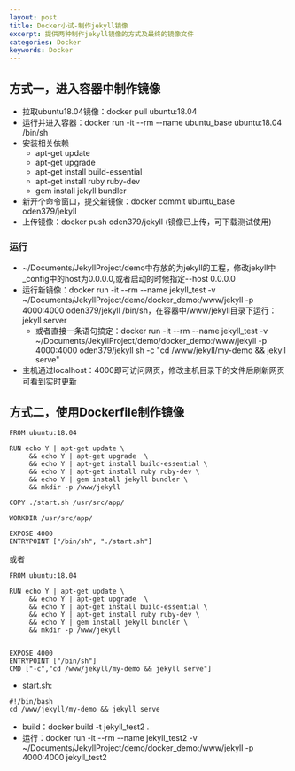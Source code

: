 ```yaml
---
layout: post
title: Docker小试-制作jekyll镜像
excerpt: 提供两种制作jekyll镜像的方式及最终的镜像文件
categories: Docker
keywords: Docker
---
```

## 方式一，进入容器中制作镜像
- 拉取ubuntu18.04镜像：docker pull ubuntu:18.04
- 运行并进入容器：docker run -it --rm --name ubuntu_base ubuntu:18.04 /bin/sh
- 安装相关依赖
	- apt-get update
	- apt-get upgrade
	- apt-get install build-essential
	- apt-get install ruby ruby-dev
	- gem install jekyll bundler
- 新开个命令窗口，提交新镜像：docker commit ubuntu_base oden379/jekyll
- 上传镜像：docker push oden379/jekyll (镜像已上传，可下载测试使用)
### 运行
- ~/Documents/JekyllProject/demo中存放的为jekyll的工程，修改jekyll中_config中的host为0.0.0.0,或者启动的时候指定--host 0.0.0.0
- 运行新镜像：docker run -it --rm --name jekyll_test -v ~/Documents/JekyllProject/demo/docker_demo:/www/jekyll -p 4000:4000 oden379/jekyll /bin/sh，在容器中/www/jekyll目录下运行：jekyll server
	- 或者直接一条语句搞定：docker run -it --rm --name jekyll_test -v ~/Documents/JekyllProject/demo/docker_demo:/www/jekyll -p 4000:4000 oden379/jekyll sh -c "cd /www/jekyll/my-demo && jekyll serve"
- 主机通过localhost：4000即可访问网页，修改主机目录下的文件后刷新网页可看到实时更新

## 方式二，使用Dockerfile制作镜像
```
FROM ubuntu:18.04

RUN echo Y | apt-get update \
     && echo Y | apt-get upgrade  \
     && echo Y | apt-get install build-essential \
     && echo Y | apt-get install ruby ruby-dev \
     && echo Y | gem install jekyll bundler \
     && mkdir -p /www/jekyll

COPY ./start.sh /usr/src/app/

WORKDIR /usr/src/app/

EXPOSE 4000
ENTRYPOINT ["/bin/sh", "./start.sh"]

```
或者

```
FROM ubuntu:18.04

RUN echo Y | apt-get update \
     && echo Y | apt-get upgrade  \
     && echo Y | apt-get install build-essential \
     && echo Y | apt-get install ruby ruby-dev \
     && echo Y | gem install jekyll bundler \
     && mkdir -p /www/jekyll


EXPOSE 4000
ENTRYPOINT ["/bin/sh"]
CMD ["-c","cd /www/jekyll/my-demo && jekyll serve"]
```
- start.sh:

```
#!/bin/bash
cd /www/jekyll/my-demo && jekyll serve
```

- build：docker build -t jekyll_test2 .
- 运行：docker run -it --rm --name jekyll_test2 -v ~/Documents/JekyllProject/demo/docker_demo:/www/jekyll -p 4000:4000 jekyll_test2
